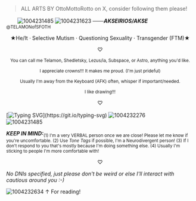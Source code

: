 > ALL ARTS BY OttoMottoRotto on X, consider following them please!

ㅤㅤ ![1004231485](https://github.com/user-attachments/assets/5359b4f3-1d9c-4959-9637-f9127a68fc45)
![1004231623](https://github.com/user-attachments/assets/a3b6a7c6-5e4d-45d5-9b2d-8a375edcdf91)
 ***───AKSEIRIOS/AKSE*** ㅤ<sub>@TELAMONofSFOTH</sub>
<p align="center">★He/It · Selective Mutism · Questioning Sexuality · Transgender (FTM)★
<p align="center"> ♡
<p align="center"><sub>You can call me Telamon, Shedletsky, Lezus/ia, Subspace, or Astro, anything you'd like.
<p align="center"><sub>I appreciate crowns!!! It makes me proud. (I'm just prideful)
<p align="center"><sub>Usually I'm away from the Keyboard (AFK) often, whisper if important/needed.
<p align="center"><sub>I like drawing!!!</sub>

<p align="center"> ♡

  [![Typing SVG](https://readme-typing-svg.demolab.com/?lines=And+I+Said,+"I+Love+You".;He+Replied,+"I+Love+You+Too".;He-+Wow,+He+What?;He+Loves+Me+Too?;I+WON!!!!!!!+YES!)](https://git.io/typing-svg)
![1004232276](https://github.com/user-attachments/assets/6791ebf6-f395-4f54-86e3-b81a28337b21)
ㅤㅤ ![1004231485](https://github.com/user-attachments/assets/5359b4f3-1d9c-4959-9637-f9127a68fc45)

***KEEP IN MIND:***<sub>(1) I'm a very VERBAL person once we are close! Please let me know if you're uncomfortable.   (2) Use *Tone Tags* if possible, I'm a Neurodivergent person!   (3) If I don't respond to you that's mostly because I'm doing something else.   (4) Usually I'm sticking to people I'm more comfortable with!</sub>
<p align="center"> ♡

  *No DNIs specified, just please don't be weird or else I'll interact with cautious around you :-)*

![1004232634](https://github.com/user-attachments/assets/dff8dd5a-2f9a-4bf1-b534-706fd18cc6ff)
↑
For reading!
